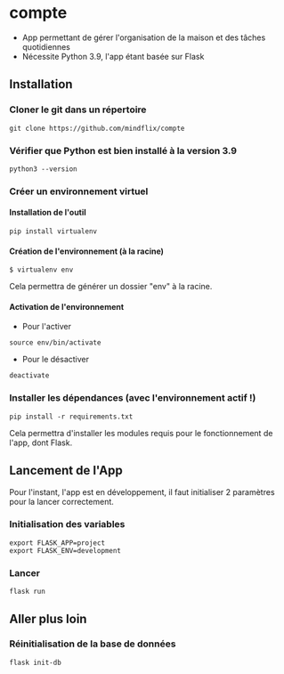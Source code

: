 # compte

- App permettant de gérer l'organisation de la maison et des tâches quotidiennes
- Nécessite Python 3.9, l'app étant basée sur Flask

## Installation

### Cloner le git dans un répertoire

```console
git clone https://github.com/mindflix/compte
```

### Vérifier que Python est bien installé à la version 3.9

```console
python3 --version
```

### Créer un environnement virtuel

#### Installation de l'outil

```console
pip install virtualenv
```

#### Création de l'environnement (à la racine)

```console
$ virtualenv env
```

Cela permettra de générer un dossier "env" à la racine.

#### Activation de l'environnement

- Pour l'activer

```console
source env/bin/activate
```

- Pour le désactiver

```console
deactivate
```

### Installer les dépendances (avec l'environnement actif !)

```console
pip install -r requirements.txt
```

Cela permettra d'installer les modules requis pour le fonctionnement de l'app, dont Flask.

## Lancement de l'App

Pour l'instant, l'app est en développement, il faut initialiser 2 paramètres pour la lancer correctement.

### Initialisation des variables

```console
export FLASK_APP=project
export FLASK_ENV=development
```

### Lancer

```console
flask run
```

## Aller plus loin

### Réinitialisation de la base de données

```console
flask init-db
```
